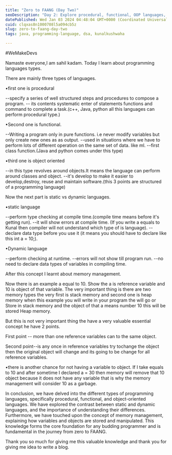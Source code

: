 ```yaml
---
title: "Zero to FAANG (Day Two)"
seoDescription: "Day 2: Explore procedural, functional, OOP languages, static/dynamic types, and memory management"
datePublished: Wed Jan 03 2024 04:48:04 GMT+0000 (Coordinated Universal Time)
cuid: clqxas8n1000708l5a094cb5z
slug: zero-to-faang-day-two
tags: java, programming-language, dsa, kunalkushwaha

---
```


#WeMakeDevs

Namaste everyone,I am sahil kadam. Today I learn about programming languages types.

There are mainly three types of languages.

•first one is procedural

\--specify a series of well structured steps and procedures to compose a program. -- its contents systematic enter of statements functions and command to complete a task.(c++, Java, python all this languages can perform procedural type.)

•Second one is functional.

\--Writing a program only in pure functions. i.e never modify variables but only create new ones as as output. --used in situations where we have to perform lots of different operation on the same set of data. like ml. --first class function.(Java and python comes under this type)

•third one is object oriented

\--in this type revolves around objects.It means the language can perform around classes and object. --it's develop to make it easier to develop,destroy, reuse and maintain software.(this 3 points are structured of a programming language)

Now the next part is static vs dynamic languages.

•static language

\--perform type checking at compile time.(compile time means before it's getting run). --it will show errors at compile time. (If you write a equals to Kunal then compiler will not understand which type of is language). --declare data type before you use it (it means you should have to declare like this int a = 10;).

•Dynamic language

\--perform checking at runtime. --errors will not show till program run. --no need to declare data types of variables in compiling time.

After this concept I learnt about memory management.

Now there is an example a equal to 10. Show the a is reference variable and 10 is object of that variable. The very important thing is there are two memory types the very first is stack memory and second one is heap memory when this example you will write in your program the will go or Store in stack memory and the object of that a means number 10 this will be stored Heap memory.

But this is not very important thing the have a very valuable essential concept he have 2 points.

First point -- more than one reference variables can to the same object.

Second point--is any once in reference variables try tochange the object then the original object will change and its going to be change for all reference variables.

•there is another chance for not having a variable to object. If I take equals to 10 and after sometime I declared a = 30 then memory will remove that 10 object because it does not have any variable that is why the memory management will consider 10 as a garbage.

In conclusion, we have delved into the different types of programming languages, specifically procedural, functional, and object-oriented languages. We have explored the contrast between static and dynamic languages, and the importance of understanding their differences. Furthermore, we have touched upon the concept of memory management, explaining how variables and objects are stored and manipulated. This knowledge forms the core foundation for any budding programmer and is fundamental in the journey from zero to FAANG.

Thank you so much for giving me this valuable knowledge and thank you for giving me idea to write a blog.